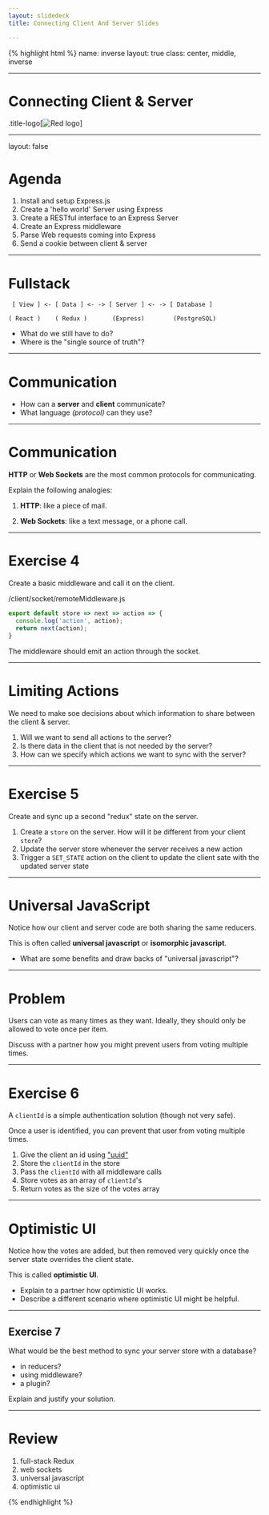 ```yaml
---
layout: slidedeck
title: Connecting Client And Server Slides

---
```


{% highlight html %}
name: inverse
layout: true
class: center, middle, inverse

---
# Connecting Client & Server

.title-logo[![Red logo](/public/img/red-logo-white.svg)]

---
layout: false

# Agenda

1. Install and setup Express.js
2. Create a 'hello world' Server using Express
3. Create a RESTful interface to an Express Server
4. Create an Express middleware
5. Parse Web requests coming into Express
6. Send a cookie between client & server

---

# Fullstack

```
 [ View ] <- [ Data ] <- -> [ Server ] <- -> [ Database ]

( React )    ( Redux )       (Express)        (PostgreSQL)
```

- What do we still have to do?
- Where is the "single source of truth"?

---

# Communication

- How can a **server** and **client** communicate?
- What language *(protocol)* can they use?


---

# Communication

**HTTP** or **Web Sockets** are the most common protocols for communicating. 

Explain the following analogies:

1. **HTTP**: like a piece of mail.

2. **Web Sockets**: like a text message, or a phone call.

---

# Exercise 4

Create a basic middleware and call it on the client.

/client/socket/remoteMiddleware.js

```js
export default store => next => action => {
  console.log('action', action);
  return next(action);
}
```

The middleware should emit an action through the socket.

---

# Limiting Actions

We need to make soe decisions about which information to share between the client & server.

1. Will we want to send all actions to the server?
2. Is there data in the client that is not needed by the server?
3. How can we specify which actions we want to sync with the server?

---

# Exercise 5

Create and sync up a second "redux" state on the server.

1. Create a `store` on the server. How will it be different from your client `store`?
2. Update the server store whenever the server receives a new action
3. Trigger a `SET_STATE` action on the client to update the client sate with the updated server state

---

# Universal JavaScript

Notice how our client and server code are both sharing the same reducers.

This is often called **universal javascript** or **isomorphic javascript**.

- What are some benefits and draw backs of "universal javascript"?

---

# Problem

Users can vote as many times as they want. Ideally, they should only be allowed to vote once per item.

Discuss with a partner how you might prevent users from voting multiple times.

---

# Exercise 6

A `clientId` is a simple authentication solution (though not very safe).

Once a user is identified, you can prevent that user from voting multiple times.

1. Give the client an id using ["uuid"](https://github.com/defunctzombie/node-uuid)
2. Store the `clientId` in the store
3. Pass the `clientId` with all middleware calls
4. Store votes as an array of `clientId`'s
5. Return votes as the size of the votes array

---

# Optimistic UI

Notice how the votes are added, but then removed very quickly once the server state overrides the client state.

This is called **optimistic UI**.

- Explain to a partner how optimistic UI works.
- Describe a different scenario where optimistic UI might be helpful.

---

## Exercise 7

What would be the best method to sync your server store with a database?

- in reducers?
- using middleware?
- a plugin?

Explain and justify your solution.

---

# Review

1. full-stack Redux
2. web sockets
3. universal javascript
4. optimistic ui

{% endhighlight %}
